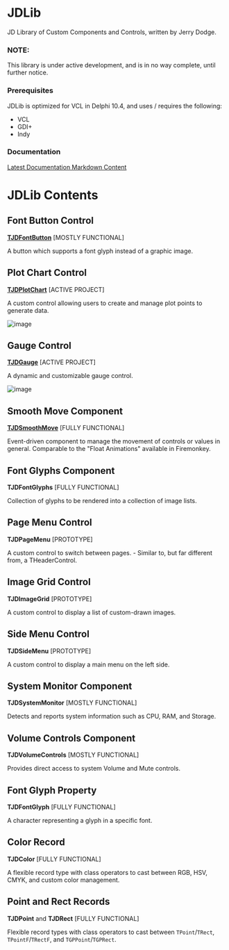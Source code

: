 # JDLib
JD Library of Custom Components and Controls, written by Jerry Dodge.

### NOTE:
This library is under active development, and is in no way complete, until further notice.

### Prerequisites

JDLib is optimized for VCL in Delphi 10.4, and uses / requires the following:

- VCL
- GDI+
- Indy

### Documentation

[Latest Documentation Markdown Content](/Docs/JDLib%20Docs.md)



# JDLib Contents


## Font Button Control
**[TJDFontButton](/Docs/TJDFontButton.md)** [MOSTLY FUNCTIONAL]

A button which supports a font glyph instead of a graphic image.


## Plot Chart Control
**[TJDPlotChart](/Docs/TJDPlotChart.md)** [ACTIVE PROJECT]

A custom control allowing users to create and manage plot points to generate data.

![image](https://github.com/user-attachments/assets/c714ec12-9d92-4fc1-8172-56fe0d3b1d4f)


## Gauge Control
**[TJDGauge](/Docs/TJDGauge.md)** [ACTIVE PROJECT]

A dynamic and customizable gauge control.

![image](https://github.com/user-attachments/assets/2e56bd3b-1f4a-47ff-8e6e-f6e1867f585a)



## Smooth Move Component
 **[TJDSmoothMove](/Docs/TJDSmoothMove.md)** [FULLY FUNCTIONAL]
 
Event-driven component to manage the movement of controls or values in general. Comparable to the "Float Animations" available in Firemonkey.


## Font Glyphs Component
**TJDFontGlyphs** [FULLY FUNCTIONAL]

Collection of glyphs to be rendered into a collection of image lists.


## Page Menu Control
**TJDPageMenu** [PROTOTYPE]

A custom control to switch between pages. 
    - Similar to, but far different from, a THeaderControl.


## Image Grid Control
**TJDImageGrid** [PROTOTYPE]

A custom control to display a list of custom-drawn images.


## Side Menu Control
**TJDSideMenu** [PROTOTYPE]

A custom control to display a main menu on the left side.


## System Monitor Component
**TJDSystemMonitor** [MOSTLY FUNCTIONAL]

Detects and reports system information such as CPU, RAM, and Storage.


## Volume Controls Component
**TJDVolumeControls** [MOSTLY FUNCTIONAL]

Provides direct access to system Volume and Mute controls.



## Font Glyph Property
**TJDFontGlyph** [FULLY FUNCTIONAL]

A character representing a glyph in a specific font.


## Color Record
**TJDColor** [FULLY FUNCTIONAL]

A flexible record type with class operators to cast between RGB, HSV, CMYK, and custom color management.


## Point and Rect Records
**TJDPoint** and **TJDRect** [FULLY FUNCTIONAL]

Flexible record types with class operators to cast between `TPoint`/`TRect`, `TPointF`/`TRectF`, and `TGPPoint`/`TGPRect`.


